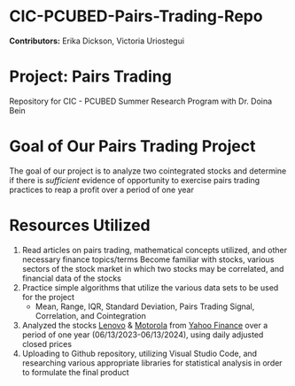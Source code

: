 # CIC-PCUBED-Pairs-Trading-Repo
**Contributors:** Erika Dickson, Victoria Uriostegui

# Project: Pairs Trading
Repository for CIC - PCUBED Summer Research Program with Dr. Doina Bein

# Goal of Our Pairs Trading Project
The goal of our project is to analyze two cointegrated stocks and determine if there is _sufficient_ evidence of opportunity to exercise pairs trading practices to reap a profit over a period of one year

# Resources Utilized
1. Read articles on pairs trading, mathematical concepts utilized, and other necessary finance topics/terms
Become familiar with stocks, various sectors of the stock market in which two stocks may be correlated, and financial data of the stocks 
2. Practice simple algorithms that utilize the various data sets to be used for the project
   - Mean, Range, IQR, Standard Deviation, Pairs Trading Signal, Correlation, and Cointegration
3. Analyzed the stocks [Lenovo](https://raw.githubusercontent.com/erika-ld/CIC-PCUBED-Pairs-Trading-Repo/main/csv_files/LNVGF.csv?token=GHSAT0AAAAAACTE5NMF7R7YGW3CT7MXLXV6ZTOBJKQ) & [Motorola](https://raw.githubusercontent.com/erika-ld/CIC-PCUBED-Pairs-Trading-Repo/main/csv_files/MSI.csv?token=GHSAT0AAAAAACTE5NMF22LE3DCSUMSGRBECZTOBJXQ) from [Yahoo Finance](https://finance.yahoo.com) over a period of one year (06/13/2023-06/13/2024), using daily adjusted closed prices
4. Uploading to Github repository, utilizing Visual Studio Code, and researching various appropriate libraries for statistical analysis in order to formulate the final product




